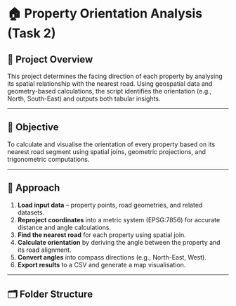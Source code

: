 # 🏠 Property Orientation Analysis (Task 2)

## 📄 Project Overview
This project determines the facing direction of each property by analysing its spatial relationship with the nearest road. Using geospatial data and geometry-based calculations, the script identifies the orientation (e.g., North, South-East) and outputs both tabular insights.

---

## 🎯 Objective
To calculate and visualise the orientation of every property based on its nearest road segment using spatial joins, geometric projections, and trigonometric computations.

---

## 🧠 Approach
1. **Load input data** – property points, road geometries, and related datasets.  
2. **Reproject coordinates** into a metric system (EPSG:7856) for accurate distance and angle calculations.  
3. **Find the nearest road** for each property using spatial join.  
4. **Calculate orientation** by deriving the angle between the property and its road alignment.  
5. **Convert angles** into compass directions (e.g., North-East, West).  
6. **Export results** to a CSV and generate a map visualisation.

---

## 🗂️ Folder Structure
